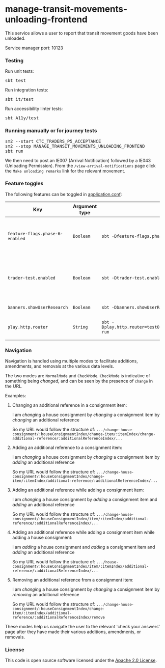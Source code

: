 
# manage-transit-movements-unloading-frontend

This service allows a user to report that transit movement goods have been unloaded.

Service manager port: 10123

### Testing

Run unit tests:
<pre>sbt test</pre>
Run integration tests:
<pre>sbt it/test</pre>
Run accessibility linter tests:
<pre>sbt A11y/test</pre>

### Running manually or for journey tests

<pre>
sm2 --start CTC_TRADERS_P5_ACCEPTANCE
sm2 --stop MANAGE_TRANSIT_MOVEMENTS_UNLOADING_FRONTEND
sbt run
</pre>

We then need to post an IE007 (Arrival Notification) followed by a IE043 (Unloading Permission). From the `/view-arrival-notifications` page click the `Make unloading remarks` link for the relevant movement.
### Feature toggles

The following features can be toggled in [application.conf](conf/application.conf):

| Key                             | Argument type | sbt                                                           | Description                                                                                                                                                                                    |
|---------------------------------|---------------|---------------------------------------------------------------|------------------------------------------------------------------------------------------------------------------------------------------------------------------------------------------------|
| `feature-flags.phase-6-enabled` | `Boolean`     | `sbt -Dfeature-flags.phase-6-enabled=true run`                | If enabled, this will enable phase 6 functionality, including pages that aren't otherwise reachable. It will also trigger customs-reference-data to retrieve reference data from crdl-cache.   |
| `trader-test.enabled`           | `Boolean`     | `sbt -Dtrader-test.enabled=true run`                          | If enabled, this will override the behaviour of the "Is this page not working properly?" and "feedback" links. This is so we can receive feedback in the absence of Deskpro in `externaltest`. |
| `banners.showUserResearch`      | `Boolean`     | `sbt -Dbanners.showUserResearch=true run`                     | Controls whether or not we show the user research banner.                                                                                                                                      |
| `play.http.router`              | `String`      | `sbt -Dplay.http.router=testOnlyDoNotUseInAppConf.Routes run` | Controls which router is used for the application, either `prod.Routes` or `testOnlyDoNotUseInAppConf.Routes`                                                                                  |

### Navigation

Navigation is handled using multiple modes to facilitate additions, amendments, and removals at the various data levels.

The two modes are `NormalMode` and `CheckMode`. `CheckMode` is indicative of something being *changed*, and can be seen by the presence of `change` in the URL.

Examples:
1. Changing an additional reference in a consignment item:
   
   I am *changing* a house consignment by *changing* a consignment item by *changing* an additional reference
   
   So my URL would follow the structure of: `.../change-house-consignment/:houseConsignmentIndex/change-item/:itemIndex/change-additional-reference/:additionalReferenceIndex/...`
2. Adding an additional reference to a consignment item:
   
   I am *changing* a house consignment by *changing* a consignment item by *adding* an additional reference
   
   So my URL would follow the structure of: `.../change-house-consignment/:houseConsignmentIndex/change-item/:itemIndex/additional-reference/:additionalReferenceIndex/...`
3. Adding an additional reference while adding a consignment item:
   
   I am *changing* a house consignment by *adding* a consignment item and *adding* an additional reference
   
   So my URL would follow the structure of: `.../change-house-consignment/:houseConsignmentIndex/item/:itemIndex/additional-reference/:additionalReferenceIndex/...`
4. Adding an additional reference while adding a consignment item while adding a house consignment:
   
   I am *adding* a house consignment and *adding* a consignment item and *adding* an additional reference
   
   So my URL would follow the structure of: `.../house-consignment/:houseConsignmentIndex/item/:itemIndex/additional-reference/:additionalReferenceIndex/...`
5. Removing an additional reference from a consignment item:
   
   I am *changing* a house consignment by *changing* a consignment item by *removing* an additional reference
   
   So my URL would follow the structure of: `.../change-house-consignment/:houseConsignmentIndex/change-item/:itemIndex/additional-reference/:additionalReferenceIndex/remove`

These modes help us navigate the user to the relevant 'check your answers' page after they have made their various additions, amendments, or removals.

### License

This code is open source software licensed under the [Apache 2.0 License]("http://www.apache.org/licenses/LICENSE-2.0.html").

